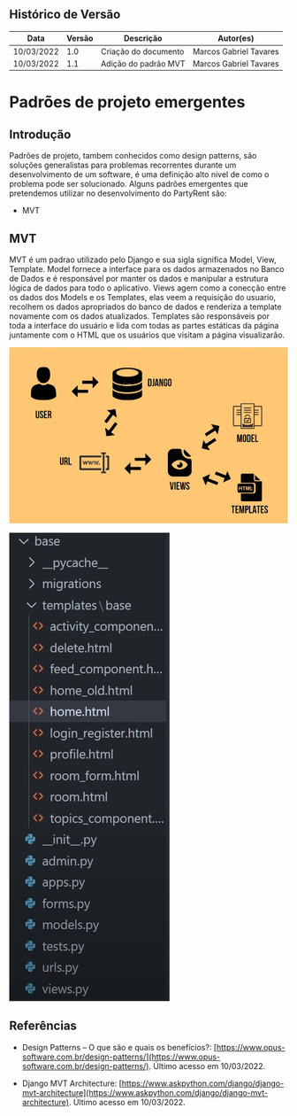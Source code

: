 ## Histórico de Versão

| Data       | Versão | Descrição                                                 | Autor(es)      |
| ---------- | ------ | --------------------------------------------------------- | ------------ |
| 10/03/2022 | 1.0    | Criação do documento                                      | Marcos Gabriel Tavares|
| 10/03/2022 | 1.1    | Adição do padrão MVT                                      | Marcos Gabriel Tavares|


# Padrões de projeto emergentes
## Introdução
Padrões de projeto, tambem conhecidos como design patterns, são soluções generalistas para problemas recorrentes durante um desenvolvimento de um software, é uma definição alto nivel de como o problema pode ser solucionado. Alguns padrões emergentes que pretendemos utilizar no desenvolvimento do PartyRent são:

 - MVT

## MVT
MVT é um padrao utilizado pelo Django e sua sigla significa Model, View, Template. Model fornece a interface para os dados armazenados no Banco de Dados e é responsável por manter os dados e manipular a estrutura lógica de dados para todo o aplicativo. Views agem como a conecção entre os dados dos Models e os Templates, elas veem a requisição do usuario, recolhem os dados apropriados do banco de dados e renderiza a template novamente com os dados atualizados. Templates são responsáveis por toda a interface do usuário e lida com todas as partes estáticas da página juntamente com o HTML que os usuários que visitam a página visualizarão.   

![MVT](../padrao/imagens/mvt_image.png)

![mvtfiles](../padrao/imagens/mvtfiles_image.png)



## Referências
-   Design Patterns – O que são e quais os benefícios?:  [https://www.opus-software.com.br/design-patterns/](https://www.opus-software.com.br/design-patterns/). Último acesso em 10/03/2022.

- Django MVT Architecture: [https://www.askpython.com/django/django-mvt-architecture](https://www.askpython.com/django/django-mvt-architecture). Último acesso em 10/03/2022.
